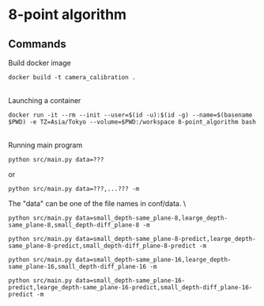 # 8-point algorithm

## Commands

Build docker image
```
docker build -t camera_calibration .
```
\
Launching a container
```
docker run -it --rm --init --user=$(id -u):$(id -g) --name=$(basename $PWD) -e TZ=Asia/Tokyo --volume=$PWD:/workspace 8-point_algorithm bash
```
\
Running main program
```
python src/main.py data=???
```
or
```
python src/main.py data=???,...??? -m
```
The "data" can be one of the file names in conf/data.
\

```
python src/main.py data=small_depth-same_plane-8,learge_depth-same_plane-8,small_depth-diff_plane-8 -m
```
```
python src/main.py data=small_depth-same_plane-8-predict,learge_depth-same_plane-8-predict,small_depth-diff_plane-8-predict -m
```
```
python src/main.py data=small_depth-same_plane-16,learge_depth-same_plane-16,small_depth-diff_plane-16 -m
```
```
python src/main.py data=small_depth-same_plane-16-predict,learge_depth-same_plane-16-predict,small_depth-diff_plane-16-predict -m
```
